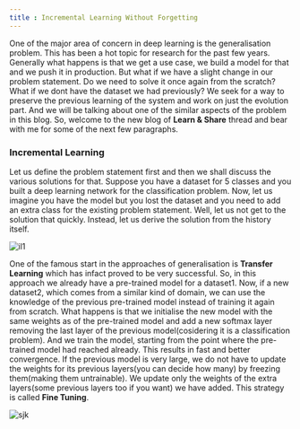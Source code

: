 ```yaml
---
title : Incremental Learning Without Forgetting
---
```


One of the major area of concern in deep learning is the generalisation problem. This has been a hot topic for research for the past few years. Generally what happens is that we get a use case, we build a model for that and we push it in production. But what if we have a slight change in our problem statement. Do we need to solve it once again from the scratch? What if we dont have the dataset we had previously? We seek for a way to preserve the previous learning of the system and work on just the evolution part. And we will be talking about one of the similar aspects of the problem in this blog. So, welcome to the new blog of **Learn & Share** thread and bear with me for some of the next few paragraphs.


### Incremental Learning
Let us define the problem statement first and then we shall discuss the various solutions for that. Suppose you have a dataset for 5 classes and you built a deep learning network for the classification problem. Now, let us imagine you have the model but you lost the dataset and you need to add an extra class for the existing problem statement. Well, let us not get to the solution that quickly. Instead, let us derive the solution from the history itself.

![il1](https://d3i71xaburhd42.cloudfront.net/ce387a6ac00c1e23a9e1aa4a2ce4800b1066e177/2-Figure1-1.png)


One of the famous start in the approaches of generalisation is **Transfer Learning** which has infact proved to be very successful. So, in this approach we already have a pre-trained model for a dataset1. Now, if a new dataset2, which comes from a similar kind of domain, we can use the knowledge of the previous pre-trained model instead of training it again from scratch. What happens is that we initialise the new model with the same weights as of the pre-trained model and add a new softmax layer removing the last layer of the previous model(cosidering it is a classification problem). And we train the model, starting from the point where the pre-trained model had reached already. This results in fast and better convergence. If the previous model is very large, we do not have to update the weights for its previous layers(you can decide how many) by freezing them(making them untrainable). We update only the weights of the extra layers(some previous layers too if you want) we have added. This strategy is called **Fine Tuning**.

![sjk](https://miro.medium.com/max/1838/1*9GTEzcO8KxxrfutmtsPs3Q.png)
